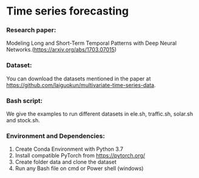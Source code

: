 # Time series forecasting

### Research paper:

Modeling Long and Short-Term Temporal Patterns with Deep Neural Networks.(https://arxiv.org/abs/1703.07015)

### Dataset:

You can download the datasets mentioned in the paper at https://github.com/laiguokun/multivariate-time-series-data.

### Bash script:
We give the examples to run different datasets in ele.sh, traffic.sh, solar.sh and stock.sh.

### Environment and Dependencies:
1.  Create Conda Environment with Python 3.7
2.  Install compatible PyTorch from https://pytorch.org/
3.  Create folder data and clone the dataset
4.  Run any Bash file on cmd or Power shell (windows)
